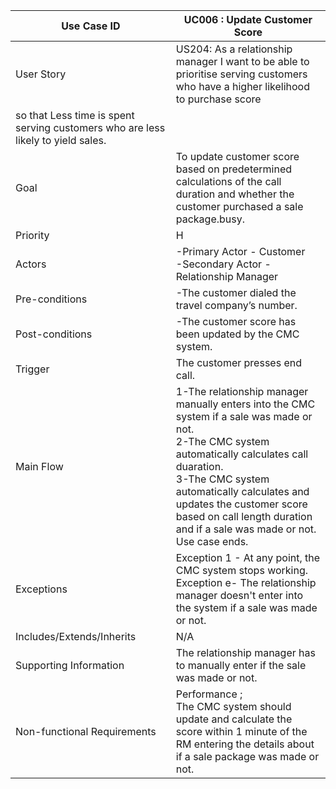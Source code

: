 | Use Case ID                 	| UC006 : Update Customer Score                                                                                                                                                                                                                                                                                                                                                                                                                   	|
|-----------------------------	|-------------------------------------------------------------------------------------------------------------------------------------------------------------------------------------------------------------------------------------------------------------------------------------------------------------------------------------------------------------------------------------------------------------------------------------------------------------------------	|
| User Story                  	| US204: As a relationship manager I want to be able to prioritise serving customers who have a higher likelihood to purchase score 
so that Less time is spent serving customers who are less likely to yield sales.	|
| Goal                        	| To update customer score based on predetermined calculations of the call duration and whether the customer purchased a sale package.busy.                                                                                                                                                                                                                                                                                                                                         	|
| Priority                    	| H                                                                                                                                                                                                                                                                                                                                                                                                                                                                       	|
| Actors                      	| -Primary Actor - Customer <br>-Secondary Actor - Relationship Manager |
| Pre-conditions              	| -The customer dialed the travel company’s number.                                                                                                                                                                                                                                                                                                                                                                                 	|
| Post-conditions             	| -The customer score has been updated by the CMC system.                                                                                                                                                                                                                               	|
| Trigger                     	| The customer presses end call.                                                                                                                                                                                                                                                                                                                	|
| Main Flow                   	| 1-The relationship manager manually enters into the CMC system if a sale was made or not. <br> 2-The CMC system automatically calculates call duaration.  <br>3-The CMC system automatically calculates and updates the customer score based on call length duration and if a sale was made or not. <br>Use case ends.               	|
| Exceptions                  	| Exception 1 - At any point, the CMC system stops working.<br>Exception e- The relationship manager doesn't enter into the system if a sale was made or not.                                                                                                                                                                                                                                                                                                                                                    	|
| Includes/Extends/Inherits   	| N/A                                                                                                                                                                                                                                                                                                                                                                                                                                                                     	|
| Supporting Information      	| The relationship manager has to manually enter if the sale was made or not.                                                                                                                                                                                                                      	|
| Non-functional Requirements 	| Performance ; <br>The CMC system should update and calculate the score within 1 minute of the RM entering the details about if a sale package was made or not.                                                                                                                                                                                                                                                                                               
